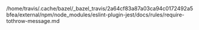 /home/travis/.cache/bazel/_bazel_travis/2a64cf83a87a03ca94c0172492a5bfea/external/npm/node_modules/eslint-plugin-jest/docs/rules/require-tothrow-message.md